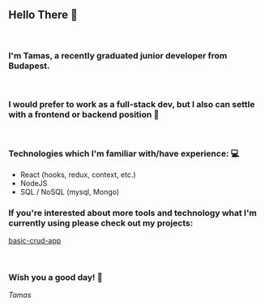 ## Hello There :wave:
&nbsp;
### I'm Tamas, a recently graduated junior developer from Budapest.
&nbsp;
### I would prefer to work as a full-stack dev, but I also can settle with a frontend or backend position :slightly_smiling_face:
&nbsp;
### Technologies which I'm familiar with/have experience: :computer:
- React (hooks, redux, context, etc.)
- NodeJS 
- SQL / NoSQL (mysql, Mongo)
&nbsp;
### If you're interested about more tools and technology what I'm currently using please check out my projects:

<a href="https://github.com/tamas-w/basic-crud-app" target="_blank">basic-crud-app</a>

&nbsp;
### Wish you a good day! :slightly_smiling_face:
*Tamas*
